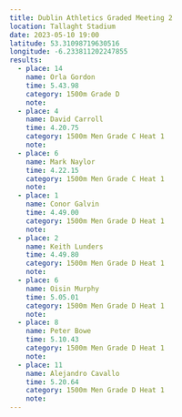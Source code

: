 ```yaml
---
title: Dublin Athletics Graded Meeting 2 
location: Tallaght Stadium
date: 2023-05-10 19:00
latitude: 53.31098719630516
longitude: -6.233811202247855
results:
  - place: 14
    name: Orla Gordon
    time: 5.43.98
    category: 1500m Grade D 
    note: 
  - place: 4
    name: David Carroll
    time: 4.20.75
    category: 1500m Men Grade C Heat 1
    note:
  - place: 6
    name: Mark Naylor
    time: 4.22.15
    category: 1500m Men Grade C Heat 1
    note:
  - place: 1
    name: Conor Galvin
    time: 4.49.00
    category: 1500m Men Grade D Heat 1
    note:
  - place: 2
    name: Keith Lunders
    time: 4.49.80 
    category: 1500m Men Grade D Heat 1
    note:
  - place: 6
    name: Oisin Murphy
    time: 5.05.01 
    category: 1500m Men Grade D Heat 1
    note:
  - place: 8
    name: Peter Bowe
    time: 5.10.43
    category: 1500m Men Grade D Heat 1
    note:
  - place: 11
    name: Alejandro Cavallo
    time: 5.20.64 
    category: 1500m Men Grade D Heat 1
    note:
---
```

